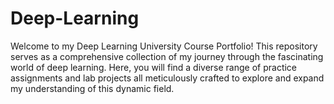 # Deep-Learning
Welcome to my Deep Learning University Course Portfolio! This repository serves as a comprehensive collection of my journey through the fascinating world of deep learning. Here, you will find a diverse range of practice assignments and lab projects all meticulously crafted to explore and expand my understanding of this dynamic field.
